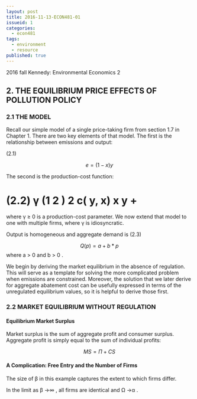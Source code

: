 ```yaml
---
layout: post
title: 2016-11-13-ECON481-01
issueid: 1
categories:
  - econ481
tags:
  - environment
  - resource
published: true
---
```


2016 fall Kennedy: Environmental Economics 2

## 2. THE EQUILIBRIUM PRICE EFFECTS OF POLLUTION POLICY


### 2.1 THE MODEL
Recall our simple model of a single price-taking firm from section 1.7 in Chapter 1.
There are two key elements of that model. The first is the relationship between emissions
and output:


(2.1) 

$$e = (1− x) y$$


The second is the production-cost function:


(2.2) 
γ
(1 2 ) 2 c( y, x) x y +
=
where γ ≥ 0 is a production-cost parameter. We now extend that model to one with
multiple firms, where γ is idiosyncratic.



Output is homogeneous and
aggregate demand is
(2.3)

$$Q( p) = a + b*p$$
where a > 0 and b > 0 .

We begin by deriving the market equilibrium in the absence of regulation. This will serve
as a template for solving the more complicated problem when emissions are constrained.
Moreover, the solution that we later derive for aggregate abatement cost can be usefully
expressed in terms of the unregulated equilibrium values, so it is helpful to derive those
first.

### 2.2 MARKET EQUILIBRIUM WITHOUT REGULATION


#### Equilibrium Market Surplus
Market surplus is the sum of aggregate profit and consumer surplus. Aggregate profit is
simply equal to the sum of individual profits:

$$MS = Π +  CS$$


#### A Complication: Free Entry and the Number of Firms


The size of β in this example captures the extent to which firms differ.


In the limit as β →∞ , all firms are identical and Ω →α .







